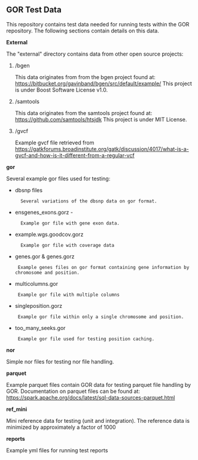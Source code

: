 ## GOR Test Data

This repository contains test data needed for running tests within the GOR repository. The following sections contain details on this data.


**External**

The "external" directory contains data from other open source projects: 

1. /bgen  
    
   This data originates from  from the bgen project found at: https://bitbucket.org/gavinband/bgen/src/default/example/
   This project is under Boost Software License v1.0.
    
2. /samtools

   This data originates from the samtools project found at: https://github.com/samtools/htsjdk
   This project is under MIT License.

3. /gvcf

   Example gvcf file retrieved from https://gatkforums.broadinstitute.org/gatk/discussion/4017/what-is-a-gvcf-and-how-is-it-different-from-a-regular-vcf
                                             
**gor**

Several example gor files used for testing:

- dbsnp files
    
        Several variations of the dbsnp data on gor format.
        
- ensgenes_exons.gorz - 
    
        Example gor file with gene exon data.
        
- example.wgs.goodcov.gorz

        Example gor file with coverage data
           
-  genes.gor & genes.gorz
    
        Example genes files on gor format containing gene information by chromosome and position.
        
-  multicolumns.gor
    
        Example gor file with multiple columns
        
-  singleposition.gorz
    
        Example gor file within only a single chromosome and position.
        
-  too_many_seeks.gor
    
        Example gor file used for testing position caching.

**nor**

Simple nor files for testing nor file handling.

**parquet**

Example parquet files contain GOR data for testing parquet file handling by GOR. Documentation on parquet files can be found at: https://spark.apache.org/docs/latest/sql-data-sources-parquet.html

**ref_mini**

Mini reference data for testing (unit and integration). The reference data is minimized by approximately a factor of 1000
   
**reports**

Example yml files for running test reports